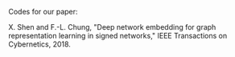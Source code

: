 Codes for our paper:

X. Shen and F.-L. Chung, "Deep network embedding for graph representation learning in signed networks," IEEE Transactions on Cybernetics, 2018.
